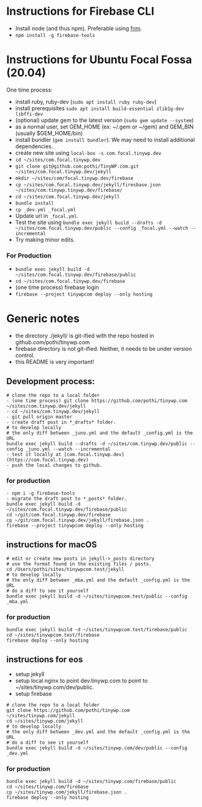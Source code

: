 # Instructions for Firebase CLI

- Install node (and thus npm). Preferable using [fnm](https://github.com/Schniz/fnm).
- `npm install -g firebase-tools`

# Instructions for Ubuntu Focal Fossa (20.04)

One time process:

- install ruby, ruby-dev (`sudo apt install ruby ruby-dev`)
- install prerequisites `sudo apt install build-essential zlib1g-dev libffi-dev`
- (optional) update gem to the latest version (`sudo gem update --system`)
- as a normal user, set GEM_HOME (ex: ~/.gem or ~/gem) and GEM_BIN (usually $GEM_HOME/bin)
- install bundler (`gem install bundler`). We may need to install additional dependencies.
- create new site using `local-box -s com.focal.tinywp.dev`
- `cd ~/sites/com.focal.tinywp.dev`
- `git clone git@github.com:pothi/TinyWP.com.git ~/sites/com.focal.tinywp.dev/jekyll`
- `mkdir ~/sites/com/focal.tinywp.dev/firebase`
- `cp ~/sites/com.focal.tinywp.dev/jekyll/firesbase.json ~/sites/com.tinywp.tinywp.dev/firebase/`
- `cd ~/sites/com.focal.tinywp.dev/jekyll`
- `bundle install`
- `cp _dev.yml _focal.yml`
- Update url in `_focal.yml`.
- Test the site using `bundle exec jekyll build --drafts -d ~/sites/com.focal.tinywp.dev/public --config _focal.yml --watch --incremental`
- Try making minor edits.

### For Production
- `bundle exec jekyll build -d ~/sites/com.focal.tinywp.dev/firebase/public`
- `cd ~/sites/com.focal.tinywp.dev/firebase`
- (one time process) firebase login
- `firebase --project tinywpcom deploy --only hosting`

# Generic notes

* the directory ./jekyll/ is git-ified with the repo hosted in github.com/pothi/tinywp.com
* firebase directory is not git-ified. Neither, it needs to be under version control.
* this README is very important!

## Development process:

```
# clone the repo to a local folder
- (one time process) git clone https://github.com/pothi/tinywp.com ~/sites/com.tinywp.dev/jekyll
- cd ~/sites/com.tinywp.dev/jekyll
- git pull origin master
- create draft post in *_drafts* folder.
# to develop locally
# the only diff between _juno.yml and the default _config.yml is the URL
bundle exec jekyll build --drafts -d ~/sites/com.tinywp.dev/public --config _juno.yml --watch --incremental
- test it locally at [com.focal.tinywp.dev](https://com.focal.tinywp.dev)
- push the local changes to github.
```

### for production
```
- npm i -g firebase-tools
- migrate the draft post to *_posts* folder.
bundle exec jekyll build -d ~/sites/com.focal.tinywp.dev/firebase/public
cd ~/git/com.focal.tinywp.dev/firebase
cp ~/git/com.focal.tinywp.dev/jekyll/firebase.json .
firebase --project tinywpcom deploy --only hosting
```

## instructions for macOS
```
# edit or create new posts in jekyll->_posts directory
# use the format found in the existing files / posts.
cd /Users/pothi/sites/tinywpcom.test/jekyll
# to develop locally
# the only diff between _mba.yml and the default _config.yml is the URL
# do a diff to see it yourself
bundle exec jekyll build -d ~/sites/tinywpcom.test/public --config _mba.yml
```

### for production
```
bundle exec jekyll build -d ~/sites/tinywpcom.test/firebase/public
cd ~/sites/tinywpcom.test/firebase
firebase deploy --only hosting
```

## instructions for eos
* setup jekyll
* setup local nginx to point dev.tinywp.com to point to ~/sites/tinywp.com/dev/public.
* setup firebase

```
# clone the repo to a local folder
git clone https://github.com/pothi/tinywp.com ~/sites/tinywp.com/jekyll
cd ~/sites/tinywp.com/jekyll
# to develop locally
# the only diff between _dev.yml and the default _config.yml is the URL
# do a diff to see it yourself
bundle exec jekyll build -d ~/sites/tinywp.com/dev/public --config _dev.yml
```

### for production
```
bundle exec jekyll build -d ~/sites/tinywp.com/firebase/public
cd ~/sites/tinywp.com/firebase
cp ~/sites/tinywp.com/jekyll/firebase.json .
firebase deploy --only hosting
```

